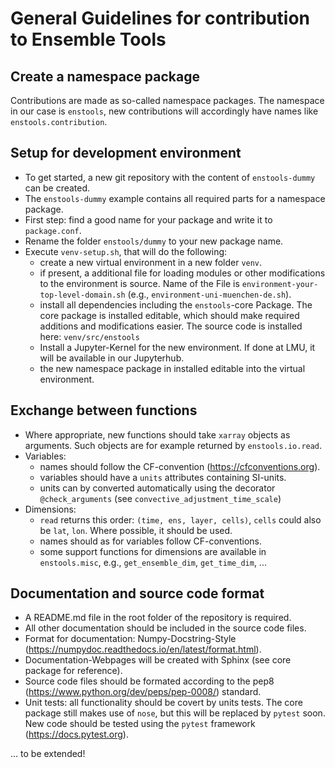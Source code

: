 # General Guidelines for contribution to Ensemble Tools
## Create a namespace package

Contributions are made as so-called namespace packages. The namespace in our case is `enstools`, new contributions will 
accordingly have names like `enstools.contribution`. 


## Setup for development environment

* To get started, a new git repository with the content of `enstools-dummy` can be created.
* The `enstools-dummy` example contains all required parts for a namespace package.
* First step: find a good name for your package and write it to `package.conf`.
* Rename the folder `enstools/dummy` to your new package name.
* Execute `venv-setup.sh`, that will do the following:
    * create a new virtual environment in a new folder `venv`.
    * if present, a additional file for loading modules or other modifications to the environment is source.
    Name of the File is `environment-your-top-level-domain.sh` (e.g., `environment-uni-muenchen-de.sh`).
    * install all dependencies including the `enstools`-core Package. The core package is installed editable, which 
    should make required additions and modifications easier. The source code is installed here: `venv/src/enstools`
    * Install a Jupyter-Kernel for the new environment. If done at LMU, it will be available in our 
    Jupyterhub.
    * the new namespace package in installed editable into the virtual environment.


## Exchange between functions

* Where appropriate, new functions should take `xarray` objects as arguments. Such objects are for example returned by
`enstools.io.read`. 
* Variables:
    * names should follow the CF-convention (https://cfconventions.org).
    * variables should have a `units` attributes containing SI-units.
    * units can by converted automatically using the decorator `@check_arguments` 
    (see `convective_adjustment_time_scale`)
* Dimensions:
    * `read` returns this order: `(time, ens, layer, cells)`, `cells` could also be `lat`, `lon`. Where possible, 
    it should be used. 
    * names should as for variables follow CF-conventions.
    * some support functions for dimensions are available in `enstools.misc`, 
    e.g., `get_ensemble_dim`, `get_time_dim`, ...
    

## Documentation and source code format

* A README.md file in the root folder of the repository is required. 
* All other documentation should be included in the source code files.
* Format for documentation: Numpy-Docstring-Style (https://numpydoc.readthedocs.io/en/latest/format.html).
* Documentation-Webpages will be created with Sphinx (see core package for reference).
* Source code files should be formated according to the pep8 (https://www.python.org/dev/peps/pep-0008/) standard. 
* Unit tests: all functionality should be covert by units tests. The core package still makes use of `nose`, but this 
will be replaced by `pytest` soon. New code should be tested using the `pytest` framework (https://docs.pytest.org). 

... to be extended!
